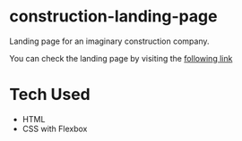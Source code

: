 # construction-landing-page
Landing page for an imaginary construction company.

You can check the landing page by visiting the [following link](https://ahmetfahad.github.io/construction-landing-page/)

# Tech Used
* HTML
* CSS with Flexbox